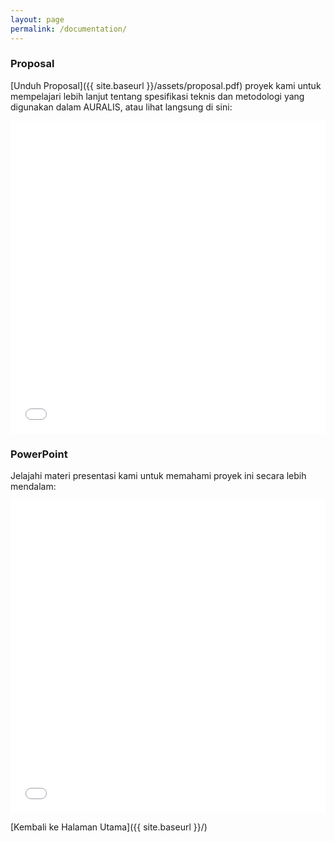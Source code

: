 ```yaml
---
layout: page
permalink: /documentation/
---
```


### Proposal

[Unduh Proposal]({{ site.baseurl }}/assets/proposal.pdf) proyek kami untuk mempelajari lebih lanjut tentang spesifikasi teknis dan metodologi yang digunakan dalam AURALIS, atau lihat langsung di sini:

<iframe src="{{ site.baseurl }}/assets/proposal.pdf" width="100%" height="500px" style="border: none;"></iframe>

### PowerPoint

Jelajahi materi presentasi kami untuk memahami proyek ini secara lebih mendalam:

<iframe src="{{ site.baseurl }}/assets/ppt1.pdf" width="100%" height="500px" style="border: none;"></iframe>

[Kembali ke Halaman Utama]({{ site.baseurl }}/)
